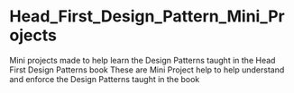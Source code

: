 # Head_First_Design_Pattern_Mini_Projects
Mini projects made to help learn the Design Patterns taught in the Head First Design Patterns book
These are Mini Project help to help understand and enforce the Design Patterns taught in the book
